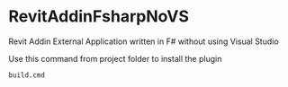 # RevitAddinFsharpNoVS
Revit Addin External Application written in F# without using Visual Studio

Use this command from project folder to install the plugin
```
build.cmd
```


